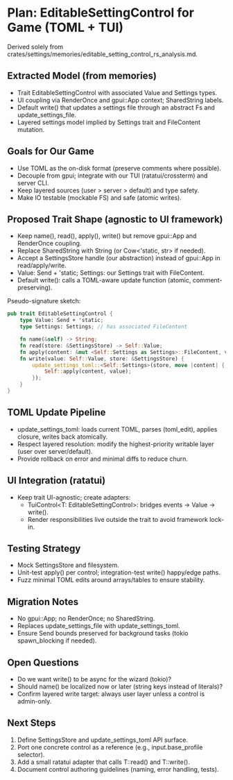 # Plan: EditableSettingControl for Game (TOML + TUI)

Derived solely from crates/settings/memories/editable_setting_control_rs_analysis.md.

## Extracted Model (from memories)
- Trait EditableSettingControl with associated Value and Settings types.
- UI coupling via RenderOnce and gpui::App context; SharedString labels.
- Default write() that updates a settings file through an abstract Fs and update_settings_file.
- Layered settings model implied by Settings trait and FileContent mutation.

## Goals for Our Game
- Use TOML as the on-disk format (preserve comments where possible).
- Decouple from gpui; integrate with our TUI (ratatui/crossterm) and server CLI.
- Keep layered sources (user > server > default) and type safety.
- Make IO testable (mockable FS) and safe (atomic writes).

## Proposed Trait Shape (agnostic to UI framework)
- Keep name(), read(), apply(), write() but remove gpui::App and RenderOnce coupling.
- Replace SharedString with String (or Cow<'static, str> if needed).
- Accept a SettingsStore handle (our abstraction) instead of gpui::App in read/apply/write.
- Value: Send + 'static; Settings: our Settings trait with FileContent.
- Default write(): calls a TOML-aware update function (atomic, comment-preserving).

Pseudo-signature sketch:
```rust
pub trait EditableSettingControl {
    type Value: Send + 'static;
    type Settings: Settings; // has associated FileContent

    fn name(&self) -> String;
    fn read(store: &SettingsStore) -> Self::Value;
    fn apply(content: &mut <Self::Settings as Settings>::FileContent, value: Self::Value);
    fn write(value: Self::Value, store: &SettingsStore) {
        update_settings_toml::<Self::Settings>(store, move |content| {
            Self::apply(content, value);
        });
    }
}
```

## TOML Update Pipeline
- update_settings_toml<T>: loads current TOML, parses (toml_edit), applies closure, writes back atomically.
- Respect layered resolution: modify the highest-priority writable layer (user over server/default).
- Provide rollback on error and minimal diffs to reduce churn.

## UI Integration (ratatui)
- Keep trait UI-agnostic; create adapters:
  - TuiControl<T: EditableSettingControl>: bridges events -> Value -> write().
  - Render responsibilities live outside the trait to avoid framework lock-in.

## Testing Strategy
- Mock SettingsStore and filesystem.
- Unit-test apply() per control; integration-test write() happy/edge paths.
- Fuzz minimal TOML edits around arrays/tables to ensure stability.

## Migration Notes
- No gpui::App; no RenderOnce; no SharedString.
- Replaces update_settings_file with update_settings_toml.
- Ensure Send bounds preserved for background tasks (tokio spawn_blocking if needed).

## Open Questions
- Do we want write() to be async for the wizard (tokio)?
- Should name() be localized now or later (string keys instead of literals)?
- Confirm layered write target: always user layer unless a control is admin-only.

## Next Steps
1) Define SettingsStore and update_settings_toml API surface.
2) Port one concrete control as a reference (e.g., input.base_profile selector).
3) Add a small ratatui adapter that calls T::read() and T::write().
4) Document control authoring guidelines (naming, error handling, tests).
